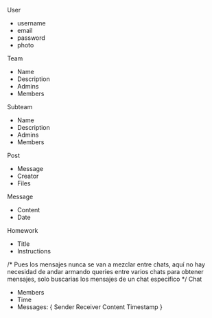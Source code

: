 User
- username
- email
- password
- photo

Team
- Name
- Description
- Admins
- Members

Subteam
- Name
- Description
- Admins
- Members

Post
- Message
- Creator
- Files

Message
- Content
- Date

Homework
- Title
- Instructions

/* Pues los mensajes nunca se van a mezclar entre chats, aquí no hay
necesidad de andar armando queries entre varios chats para obtener mensajes, solo buscarias los mensajes de un chat especifico */
Chat
- Members
- Time
- Messages: {
    Sender
    Receiver
    Content
    Timestamp
}